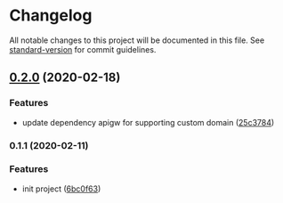 # Changelog

All notable changes to this project will be documented in this file. See [standard-version](https://github.com/conventional-changelog/standard-version) for commit guidelines.

## [0.2.0](https://github.com/serverless-components/tencent-websocket/compare/v0.1.1...v0.2.0) (2020-02-18)

### Features

- update dependency apigw for supporting custom domain ([25c3784](https://github.com/serverless-components/tencent-websocket/commit/25c378404b0fdb6ee543e8fc23992504ecdedc48))

### 0.1.1 (2020-02-11)

### Features

- init project ([6bc0f63](https://github.com/serverless-components/tencent-websocket/commit/6bc0f63500ec5986616c06e84a57f1843879cc8d))
